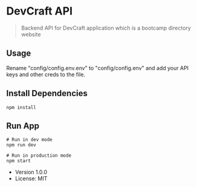 # DevCraft API

> Backend API for DevCraft application which is a bootcamp directory website

## Usage

Rename "config/config.env.env" to "config/config.env" and add your API keys and other creds to the file.

## Install Dependencies
```
npm install
```

## Run App
```
# Run in dev mode
npm run dev

# Run in production mode
npm start
```

- Version 1.0.0
- License: MIT
